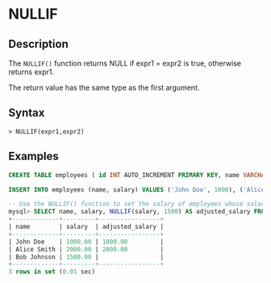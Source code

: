 # **NULLIF**

## **Description**

The `NULLIF()` function returns NULL if expr1 = expr2 is true, otherwise returns expr1.

The return value has the same type as the first argument.

## **Syntax**

```
> NULLIF(expr1,expr2)

```

## **Examples**

```sql
CREATE TABLE employees ( id INT AUTO_INCREMENT PRIMARY KEY, name VARCHAR(50) NOT NULL, salary DECIMAL(10, 2) );

INSERT INTO employees (name, salary) VALUES ('John Doe', 1000), ('Alice Smith', 2000), ('Bob Johnson', 1500);

-- Use the NULLIF() function to set the salary of employees whose salary is a specific value to NULL. The NULLIF(salary, 1500) function will compare the value of the salary field with 1500. Returns NULL if the salary value equals 1500; otherwise, returns the salary value.
mysql> SELECT name, salary, NULLIF(salary, 1500) AS adjusted_salary FROM employees;
+-------------+---------+-----------------+
| name        | salary  | adjusted_salary |
+-------------+---------+-----------------+
| John Doe    | 1000.00 | 1000.00         |
| Alice Smith | 2000.00 | 2000.00         |
| Bob Johnson | 1500.00 |                 |
+-------------+---------+-----------------+
3 rows in set (0.01 sec)
```
